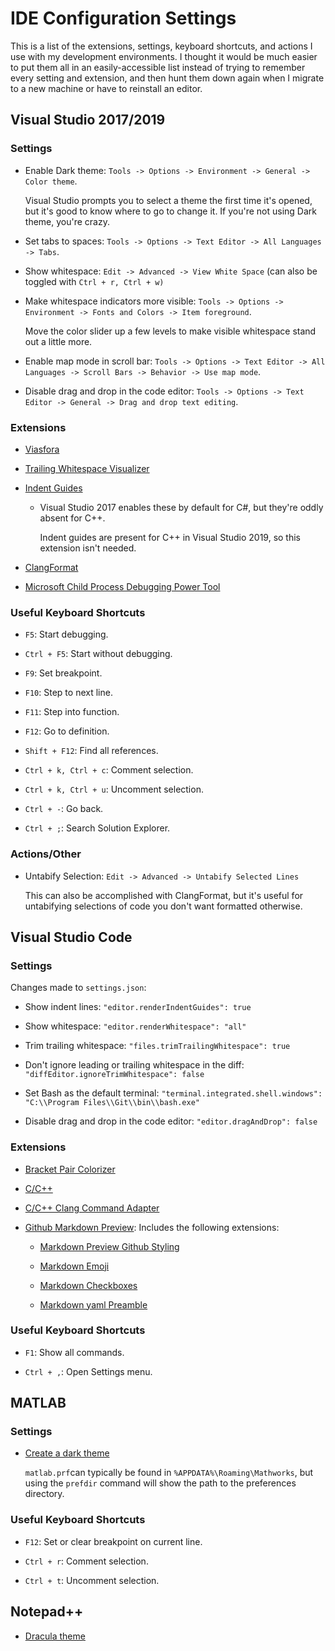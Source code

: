 # IDE Configuration Settings

This is a list of the extensions, settings, keyboard shortcuts, and actions I use with my development environments. I thought it would be much easier to put them all in an easily-accessible list instead of trying to remember every setting and extension, and then hunt them down again when I migrate to a new machine or have to reinstall an editor.

## Visual Studio 2017/2019

### Settings

* Enable Dark theme: `Tools -> Options -> Environment -> General -> Color theme`.

    Visual Studio prompts you to select a theme the first time it's opened, but it's good to know where to go to change it. If you're not using Dark theme, you're crazy.

* Set tabs to spaces: `Tools -> Options -> Text Editor -> All Languages -> Tabs`.

* Show whitespace: `Edit -> Advanced -> View White Space` (can also be toggled with `Ctrl + r, Ctrl + w)`

* Make whitespace indicators more visible: `Tools -> Options -> Environment -> Fonts and Colors -> Item foreground`.

    Move the color slider up a few levels to make visible whitespace stand out a little more.

* Enable map mode in scroll bar: `Tools -> Options -> Text Editor -> All Languages -> Scroll Bars -> Behavior -> Use map mode`.

* Disable drag and drop in the code editor: `Tools -> Options -> Text Editor -> General -> Drag and drop text editing`.

### Extensions

* [Viasfora](https://marketplace.visualstudio.com/items?itemName=TomasRestrepo.Viasfora)

* [Trailing Whitespace Visualizer](https://marketplace.visualstudio.com/items?itemName=MadsKristensen.TrailingWhitespaceVisualizer)

* [Indent Guides](https://marketplace.visualstudio.com/items?itemName=SteveDowerMSFT.IndentGuides)

    * Visual Studio 2017 enables these by default for C#, but they're oddly absent for C++.

         Indent guides are present for C++ in Visual Studio 2019, so this extension isn't needed.

* [ClangFormat](https://marketplace.visualstudio.com/items?itemName=LLVMExtensions.ClangFormat)

* [Microsoft Child Process Debugging Power Tool](https://marketplace.visualstudio.com/items?itemName=vsdbgplat.MicrosoftChildProcessDebuggingPowerTool)

### Useful Keyboard Shortcuts

* `F5`: Start debugging.

* `Ctrl + F5`: Start without debugging.

* `F9`: Set breakpoint.

* `F10`: Step to next line.

* `F11`: Step into function.

* `F12`: Go to definition.

* `Shift + F12`: Find all references.

* `Ctrl + k, Ctrl + c`: Comment selection.

* `Ctrl + k, Ctrl + u`: Uncomment selection.

* `Ctrl + -`: Go back.

* `Ctrl + ;`: Search Solution Explorer.

### Actions/Other

* Untabify Selection: `Edit -> Advanced -> Untabify Selected Lines`

    This can also be accomplished with ClangFormat, but it's useful for untabifying selections of code you don't want formatted otherwise.

## Visual Studio Code

### Settings

Changes made to `settings.json`:

* Show indent lines: `"editor.renderIndentGuides": true`

* Show whitespace: `"editor.renderWhitespace": "all"`

* Trim trailing whitespace: `"files.trimTrailingWhitespace": true`

* Don't ignore leading or trailing whitespace in the diff: `"diffEditor.ignoreTrimWhitespace": false`

* Set Bash as the default terminal: `"terminal.integrated.shell.windows": "C:\\Program Files\\Git\\bin\\bash.exe"`

* Disable drag and drop in the code editor: `"editor.dragAndDrop": false`

### Extensions

* [Bracket Pair Colorizer](https://marketplace.visualstudio.com/items?itemName=CoenraadS.bracket-pair-colorizer)

* [C/C++](https://marketplace.visualstudio.com/items?itemName=ms-vscode.cpptools)

* [C/C++ Clang Command Adapter](https://marketplace.visualstudio.com/items?itemName=mitaki28.vscode-clang)

* [Github Markdown Preview](https://marketplace.visualstudio.com/items?itemName=bierner.github-markdown-preview): Includes the following extensions:

    * [Markdown Preview Github Styling](https://marketplace.visualstudio.com/items?itemName=bierner.markdown-preview-github-styles)

    * [Markdown Emoji](https://marketplace.visualstudio.com/items?itemName=bierner.markdown-emoji)

    * [Markdown Checkboxes](https://marketplace.visualstudio.com/items?itemName=bierner.markdown-checkbox)

    * [Markdown yaml Preamble](https://marketplace.visualstudio.com/items?itemName=bierner.markdown-yaml-preamble)

### Useful Keyboard Shortcuts

* `F1`: Show all commands.

* `Ctrl + ,`: Open Settings menu.

## MATLAB

### Settings

* [Create a dark theme](https://www.reddit.com/r/matlab/comments/1wb7lw/matlab_dark_theme_easy_way_to_bulkchange_colors/)

     `matlab.prf`can typically be found in `%APPDATA%\Roaming\Mathworks`, but using the `prefdir` command will show the path to the preferences directory.

### Useful Keyboard Shortcuts

* `F12`: Set or clear breakpoint on current line.

* `Ctrl + r`: Comment selection.

* `Ctrl + t`: Uncomment selection.

## Notepad++

* [Dracula theme](https://draculatheme.com/notepad-plus-plus/)